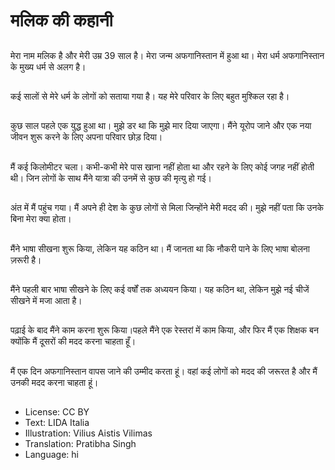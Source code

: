# मलिक की कहानी

##
मेरा नाम मलिक है और मेरी उम्र 39 साल है। मेरा जन्म अफगानिस्तान में हुआ था। मेरा धर्म अफगानिस्तान के मुख्य धर्म से अलग है।

##
कई सालों से मेरे धर्म के लोगों को सताया गया है। यह मेरे परिवार के लिए बहुत मुश्किल रहा है।

##
कुछ साल पहले एक युद्ध हुआ था। मुझे डर था कि मुझे मार दिया जाएगा। मैंने यूरोप जाने और एक नया जीवन शुरू करने के लिए अपना परिवार छोड़ दिया।

##
मैं कई किलोमीटर चला। कभी-कभी मेरे पास खाना नहीं होता था और रहने के लिए कोई जगह नहीं होती थी। जिन लोगों के साथ मैंने यात्रा की उनमें से कुछ की मृत्यु हो गई।

##
अंत में मैं पहुंच गया। मैं अपने ही देश के कुछ लोगों से मिला जिन्होंने मेरी मदद की। मुझे नहीं पता कि उनके बिना मेरा क्या होता।

##
मैंने भाषा सीखना शुरू किया, लेकिन यह कठिन था। मैं जानता था कि नौकरी पाने के लिए भाषा बोलना ज़रूरी है।

##
मैंने पहली बार भाषा सीखने के लिए कई वर्षों तक अध्ययन किया। यह कठिन था, लेकिन मुझे नई चीजें सीखने में मजा आता है।

##
पढ़ाई के बाद मैंने काम करना शुरू किया।पहले मैंने एक रेस्तरां में काम किया, और फिर मैं एक शिक्षक बन क्योंकि मैं दूसरों की मदद करना चाहता हूँ।

##
मैं एक दिन अफगानिस्तान वापस जाने की उम्मीद करता हूं। वहां कई लोगों को मदद की जरूरत है और मैं उनकी मदद करना चाहता हूं।

##
* License: CC BY
* Text: LIDA Italia
* Illustration: Vilius Aistis Vilimas
* Translation: Pratibha Singh
* Language: hi
